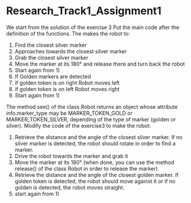 # Research_Track1_Assignment1
We start from the solution of the exercise 3
Put the main code after the definition of the functions. The makes the robot to:
1)	Find the closest silver marker
2)	Approaches towards the closest silver marker
3)	Grab the closest silver marker
4)	Move the marker at its 180° and release there and turn back the robot
5)	Start again from 1)
6)	If Golden markers are detected
7)	if golden token is on right Robot moves left
8)	if golden token is on left Robot moves right
9)	Start again from 1)
    
The method see() of the class Robot returns an object whose attribute info.marker_type may be MARKER_TOKEN_GOLD or MARKER_TOKEN_SILVER, depending of the type of marker (golden or silver). 
Modify the code of the exercise3 to make the robot:
1)	Retrieve the distance and the angle of the closest silver marker. If no silver marker is detected, the robot should rotate in order to find a marker.
2)	Drive the robot towards the marker and grab it
3)	Move the marker at its 180° (when done, you can use the method release() of the class Robot in order to release the marker)
4)	Retrieve the distance and the angle of the closest golden marker. If golden token is detected, the robot should move against it or if no golden is detected, the robot moves straight.
5)	start again from 1)
